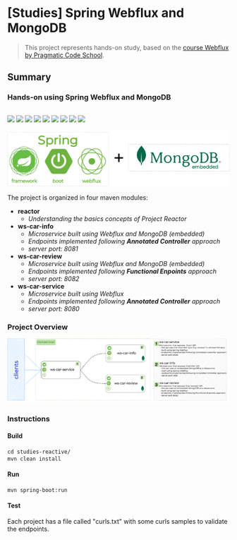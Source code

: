 # [Studies] Spring Webflux and MongoDB

> This project represents hands-on study, based on the [course Webflux  by Pragmatic Code School](https://www.udemy.com/course/build-reactive-restful-apis-using-spring-boot-webflux).

## Summary

### **Hands-on using Spring Webflux and MongoDB**

<p style="float:left">
    <img src="https://img.shields.io/badge/Java%2016-ED8B00?style=plastic&logo=java&logoColor=white" /> 
    <img src="https://img.shields.io/badge/Spring-6DB33F?style=plastic&logo=spring&logoColor=white" />
    <img src="https://img.shields.io/badge/Spring%20Boot-6DB33F?style=plastic&logo=spring-boot&logoColor=white" />
    <img src="https://img.shields.io/badge/Spring%20Webflux-6DB33F?style=plastic&logo=Create%20React%20App&logoColor=white" />
    <img src="https://img.shields.io/badge/MongoDB-006849?style=plastic&logo=mongodb&logoColor=white" />
    <img src="https://img.shields.io/badge/Apache%20Maven-C71A36?style=plastic&logo=Apache%20Maven&logoColor=white" />
    <img src="https://img.shields.io/badge/JUnit5-dc524a?style=plastic&logo=JUnit5&logoColor=white" />
    <img src="https://img.shields.io/badge/Wiremock-0face8?style=plastic" />
    <img src="https://img.shields.io/badge/modelmapper-284265?style=plastic" />
</p>

![tech-stack](/docs/assets/images/stack.png)

The project is organized in four maven modules:
* **reactor**
    - *Understanding the basics concepts of Project Reactor*
* **ws-car-info**
    - *Microservice built using Webflux and MongoDB (embedded)*
    - *Endpoints implemented following **Annotated Controller** approach*
    - *server port: 8081* 
* **ws-car-review**
    - *Microservice built using Webflux and MongoDB (embedded)*
    - *Endpoints implemented following **Functional Enpoints** approach*
    - *server port: 8082*     
* **ws-car-service**
    - *Microservice built using Webflux*
    - *Endpoints implemented following **Annotated Controller** approach*
    - *server port: 8080*     


### **Project Overview**

![overview](/docs/assets/images/overview.png)


### **Instructions**

#### Build
```
cd studies-reactive/
mvn clean install
```

#### Run
```
mvn spring-boot:run
```

#### Test

Each project has a file called "curls.txt" with some curls samples to validate the endpoints.